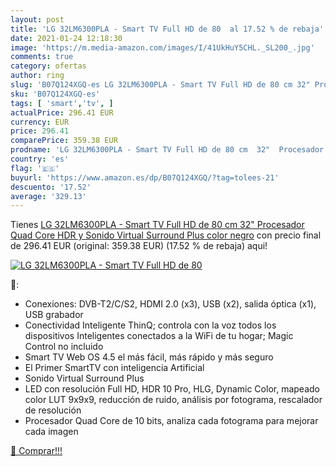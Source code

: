 ```yaml
---
layout: post
title: 'LG 32LM6300PLA - Smart TV Full HD de 80  al 17.52 % de rebaja'
date: 2021-01-24 12:18:30
image: 'https://m.media-amazon.com/images/I/41UkHuY5CHL._SL200_.jpg'
comments: true
category: ofertas
author: ring
slug: 'B07Q124XGQ-es LG 32LM6300PLA - Smart TV Full HD de 80 cm 32" Procesador...'
sku: 'B07Q124XGQ-es'
tags: [ 'smart','tv', ]
actualPrice: 296.41 EUR
currency: EUR
price: 296.41
comparePrice: 359.38 EUR
prodname: 'LG 32LM6300PLA - Smart TV Full HD de 80 cm  32"  Procesador Quad Core  HDR y Sonido Virtual Surround Plus  color negro'
country: 'es'
flag: '🇪🇸'
buyurl: 'https://www.amazon.es/dp/B07Q124XGQ/?tag=tolees-21'
descuento: '17.52'
average: '329.13'
---
```


Tienes [LG 32LM6300PLA - Smart TV Full HD de 80 cm  32"  Procesador Quad Core  HDR y Sonido Virtual Surround Plus  color negro](https://www.amazon.es/dp/B07Q124XGQ/?tag=tolees-21) con precio final de  296.41 EUR (original: 359.38 EUR) (17.52 %  de rebaja) aqui!

[![LG 32LM6300PLA - Smart TV Full HD de 80 ](https://m.media-amazon.com/images/I/41UkHuY5CHL._SL200_.jpg)](https://www.amazon.es/dp/B07Q124XGQ/?tag=tolees-21)

🔎:

- Conexiones: DVB-T2/C/S2, HDMI 2.0 (x3), USB (x2), salida óptica (x1), USB grabador
- Conectividad Inteligente ThinQ; controla con la voz todos los dispositivos Inteligentes conectados a la WiFi de tu hogar; Magic Control no incluido
- Smart TV Web OS 4.5 el más fácil, más rápido y más seguro
- El Primer SmartTV con inteligencia Artificial
- Sonido Virtual Surround Plus
- LED con resolución Full HD, HDR 10 Pro, HLG, Dynamic Color, mapeado color LUT 9x9x9, reducción de ruido, análisis por fotograma, rescalador de resolución
- Procesador Quad Core de 10 bits, analiza cada fotograma para mejorar cada imagen

[🛒 Comprar!!!](https://www.amazon.es/dp/B07Q124XGQ/?tag=tolees-21)
